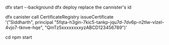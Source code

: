 dfx start --background
dfx deploy
replace the cannister's id


dfx canister call CertificateRegistry issueCertificate \
'("Siddharth", principal "5fqta-h3gin-7kic5-tankp-jqu7d-7dv6p-n2tlw-vlzel-4vjo7-tknve-hqe", "QmTz5xxxxxxxxyzABCD123456789")'



cd <frontend-dir>
npm start